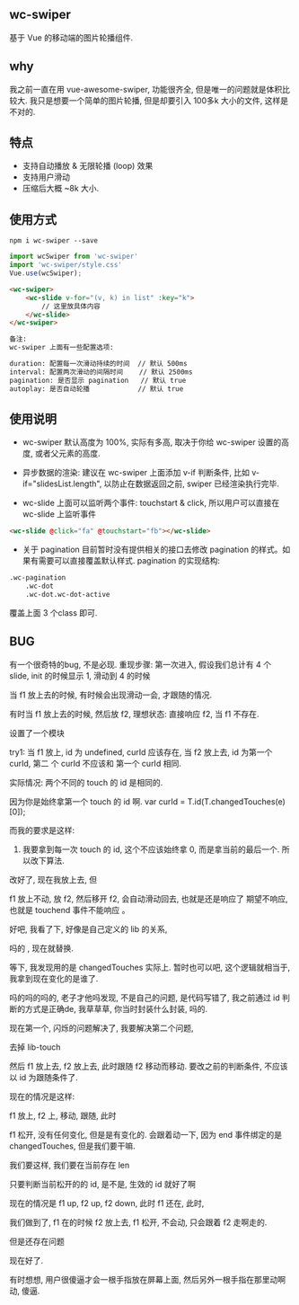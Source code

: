 ## wc-swiper
基于 Vue 的移动端的图片轮播组件.

## why
我之前一直在用 vue-awesome-swiper, 功能很齐全, 但是唯一的问题就是体积比较大. 
我只是想要一个简单的图片轮播, 但是却要引入 100多k 大小的文件, 这样是不对的. 

## 特点
* 支持自动播放 & 无限轮播 (loop) 效果
* 支持用户滑动
* 压缩后大概 ~8k 大小.

## 使用方式
```shell
npm i wc-swiper --save
```
```javascript
import wcSwiper from 'wc-swiper'
import 'wc-swiper/style.css'
Vue.use(wcSwiper);
```


```html
<wc-swiper>
	<wc-slide v-for="(v, k) in list" :key="k">
		// 这里放具体内容
	</wc-slide>
</wc-swiper>

备注:
wc-swiper 上面有一些配置选项:

duration: 配置每一次滑动持续的时间  // 默认 500ms
interval: 配置两次滑动的间隔时间    // 默认 2500ms
pagination: 是否显示 pagination   // 默认 true
autoplay: 是否自动轮播            // 默认 true


```

## 使用说明
* wc-swiper 默认高度为 100%, 实际有多高, 取决于你给 wc-swiper 设置的高度, 或者父元素的高度. 

* 异步数据的渲染: 建议在 wc-swiper 上面添加 v-if 判断条件, 比如 v-if="slidesList.length",
以防止在数据返回之前, swiper 已经渲染执行完毕. 

* wc-slide 上面可以监听两个事件: touchstart & click, 所以用户可以直接在 wc-slide 上监听事件
```html
<wc-slide @click="fa" @touchstart="fb"></wc-slide>
```

* 关于 pagination
目前暂时没有提供相关的接口去修改 pagination 的样式。如果有需要可以直接覆盖默认样式.
pagination 的实现结构:
```html
.wc-pagination
	.wc-dot
	.wc-dot.wc-dot-active
```
覆盖上面 3 个class 即可.


## BUG
有一个很奇特的bug, 不是必现. 重现步骤:
第一次进入, 假设我们总计有 4 个 slide, init 的时候显示 1, 滑动到 4 的时候 


当 f1 放上去的时候, 有时候会出现滑动一会, 才跟随的情况. 



有时当 f1 放上去的时候, 然后放 f2, 
理想状态: 直接响应 f2, 当 f1 不存在. 


设置了一个模块

try1: 当 f1 放上, id 为 undefined, curId 应该存在, 当 f2 放上去, id 为第一个 curId, 第二
个 curId 不应该和 第一个 curId 相同. 

实际情况: 两个不同的 touch 的 id 是相同的. 

因为你是始终拿第一个 touch 的 id 啊. 
var curId = T.id(T.changedTouches(e)[0]);

而我的要求是这样:
1. 我要拿到每一次 touch 的 id, 这个不应该始终拿 0, 而是拿当前的最后一个. 
所以改下算法. 

改好了, 现在我放上去, 但

f1 放上不动, 放 f2, 然后移开 f2, 会自动滑动回去, 也就是还是响应了
期望不响应, 也就是 touchend 事件不能响应 。

好吧, 我看了下, 好像是自己定义的 lib 的关系,

吗的 , 现在就替换. 

等下, 我发现用的是 changedTouches 实际上. 暂时也可以吧, 这个逻辑就相当于, 我拿到现在变化的是谁了. 

吗的吗的吗的, 老子才他吗发现, 不是自己的问题, 是代码写错了, 我之前通过 id 判断的方式是正确de, 
我草草草, 你当时封装什么封装, 吗的. 

现在第一个, 闪烁的问题解决了, 我要解决第二个问题,

去掉 lib-touch


然后
f1 放上去, f2 放上去, 此时跟随 f2 移动而移动. 
要改之前的判断条件, 不应该以 id 为跟随条件了. 

现在的情况是这样:

f1 放上, f2 上, 移动, 跟随, 
此时

f1 松开, 没有任何变化, 但是是有变化的. 会跟着动一下, 
因为 end 事件绑定的是 changedTouches, 但是我们要干嘛. 

我们要这样, 我们要在当前存在 len 

只要判断当前松开的的 id, 是不是, 生效的 id 就好了啊 

现在的情况是 f1 up, f2 up, f2 down, 此时 f1 还在, 此时, 

我们做到了, f1 在的时候 f2 放上去, f1 松开, 不会动, 只会跟着 f2 走啊走的. 


但是还存在问题 

现在好了. 

有时想想, 用户很傻逼才会一根手指放在屏幕上面, 然后另外一根手指在那里动啊动, 傻逼. 











































